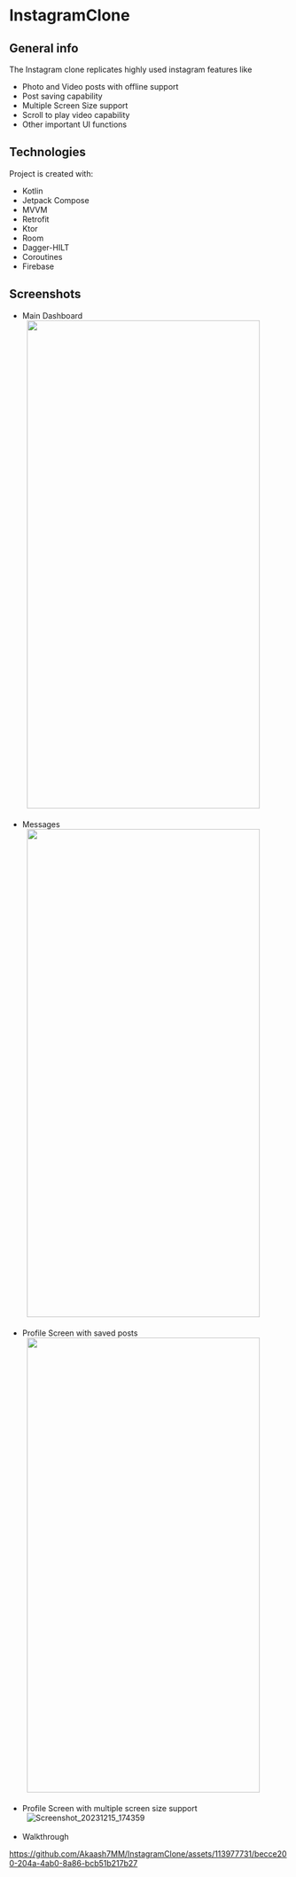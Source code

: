 # InstagramClone

## General info
The Instagram clone replicates highly used instagram features like
* Photo and Video posts with offline support
* Post saving capability
* Multiple Screen Size support
* Scroll to play video capability
* Other important UI functions
	

## Technologies
Project is created with:

* Kotlin
* Jetpack Compose
* MVVM
* Retrofit
* Ktor
* Room
* Dagger-HILT
* Coroutines
* Firebase

## Screenshots
* Main Dashboard<br />
&nbsp;
<img src="https://github.com/Akaash7MM/InstagramClone/assets/113977731/159a9af2-ad1f-49fe-9345-8b8cf2d49042.jpeg" width="420" height="880"><br />
&nbsp;
* Messages<br />
&nbsp;
<img src="https://github.com/Akaash7MM/InstagramClone/assets/113977731/9ca5ad7b-7e58-4557-82d1-6b33a76c3ffb.jpeg" width="420" height="880"><br />
&nbsp;
* Profile Screen with saved posts<br />
&nbsp;
<img src="https://github.com/Akaash7MM/InstagramClone/assets/113977731/50f27c42-784a-4c0b-984e-af06e4f34f8e.jpeg" width="420" height="820"><br />
&nbsp;
* Profile Screen with multiple screen size support<br />
&nbsp;
![Screenshot_20231215_174359](https://github.com/Akaash7MM/InstagramClone/assets/113977731/53c5055f-4420-4175-ae8e-14a319f8599e)<br />
&nbsp;
* Walkthrough
&nbsp;


https://github.com/Akaash7MM/InstagramClone/assets/113977731/becce200-204a-4ab0-8a86-bcb51b217b27


